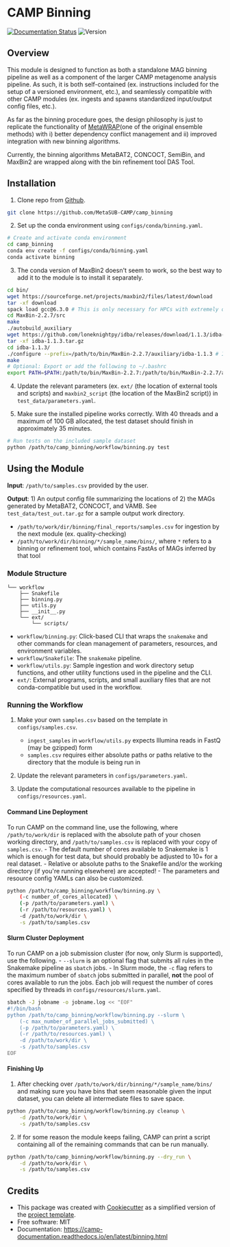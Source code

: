 # CAMP Binning


[![Documentation Status](https://img.shields.io/readthedocs/camp_binning)](https://camp-documentation.readthedocs.io/en/latest/binning.html) ![Version](https://img.shields.io/badge/version-0.9.6-brightgreen)

## Overview

This module is designed to function as both a standalone MAG binning pipeline as well as a component of the larger CAMP metagenome analysis pipeline. As such, it is both self-contained (ex. instructions included for the setup of a versioned environment, etc.), and seamlessly compatible with other CAMP modules (ex. ingests and spawns standardized input/output config files, etc.). 

As far as the binning procedure goes, the design philosophy is just to replicate the functionality of [MetaWRAP](https://github.com/bxlab/metaWRAP)(one of the original ensemble methods) with i) better dependency conflict management and ii) improved integration with new binning algorithms. 

Currently, the binning algorithms MetaBAT2, CONCOCT, SemiBin, and MaxBin2 are wrapped along with the bin refinement tool DAS Tool.

## Installation

1. Clone repo from [Github](<https://github.com/MetaSUB-CAMP/camp_binning>).
```Bash
git clone https://github.com/MetaSUB-CAMP/camp_binning
```

2. Set up the conda environment using `configs/conda/binning.yaml`. 
```Bash
# Create and activate conda environment 
cd camp_binning
conda env create -f configs/conda/binning.yaml
conda activate binning
```

3. The conda version of MaxBin2 doesn't seem to work, so the best way to add it to the module is to install it separately. 
```Bash    
cd bin/
wget https://sourceforge.net/projects/maxbin2/files/latest/download
tar -xf download
spack load gcc@6.3.0 # This is only necessary for HPCs with extremely old gcc's 
cd MaxBin-2.2.7/src
make
./autobuild_auxiliary
wget https://github.com/loneknightpy/idba/releases/download/1.1.3/idba-1.1.3.tar.gz
tar -xf idba-1.1.3.tar.gz
cd idba-1.1.3/
./configure --prefix=/path/to/bin/MaxBin-2.2.7/auxiliary/idba-1.1.3 # IDBA-UD was not included in the auxiliary build
make
# Optional: Export or add the following to ~/.bashrc
export PATH=$PATH:/path/to/bin/MaxBin-2.2.7:/path/to/bin/MaxBin-2.2.7/auxiliary/FragGeneScan_1.30:/path/to/bin/MaxBin-2.2.7/auxiliary/hmmer-3.1b1/src:/path/to/bin/MaxBin-2.2.7/auxiliary/bowtie2-2.2.3:/path/to/bin/MaxBin-2.2.7/auxiliary/idba-1.1.3/bin
```

4. Update the relevant parameters (ex. `ext/` (the location of external tools and scripts) and `maxbin2_script` (the location of the MaxBin2 script)) in `test_data/parameters.yaml`.

5. Make sure the installed pipeline works correctly. With 40 threads and a maximum of 100 GB allocated, the test dataset should finish in approximately 35 minutes.
```Bash
# Run tests on the included sample dataset
python /path/to/camp_binning/workflow/binning.py test
```

## Using the Module

**Input**: `/path/to/samples.csv` provided by the user.

**Output**: 1) An output config file summarizing the locations of 2) the MAGs generated by MetaBAT2, CONCOCT, and VAMB. See `test_data/test_out.tar.gz` for a sample output work directory.

- `/path/to/work/dir/binning/final_reports/samples.csv` for ingestion by the next module (ex. quality-checking)
- `/path/to/work/dir/binning/*/sample_name/bins/`, where `*` refers to a binning or refinement tool, which contains FastAs of MAGs inferred by that tool

### Module Structure
```
└── workflow
    ├── Snakefile
    ├── binning.py
    ├── utils.py
    ├── __init__.py
    └── ext/
        └── scripts/
```
- `workflow/binning.py`: Click-based CLI that wraps the `snakemake` and other commands for clean management of parameters, resources, and environment variables.
- `workflow/Snakefile`: The `snakemake` pipeline. 
- `workflow/utils.py`: Sample ingestion and work directory setup functions, and other utility functions used in the pipeline and the CLI.
- `ext/`: External programs, scripts, and small auxiliary files that are not conda-compatible but used in the workflow.

### Running the Workflow

1. Make your own `samples.csv` based on the template in `configs/samples.csv`.
    - `ingest_samples` in `workflow/utils.py` expects Illumina reads in FastQ (may be gzipped) form 
    - `samples.csv` requires either absolute paths or paths relative to the directory that the module is being run in

2. Update the relevant parameters in `configs/parameters.yaml`.

3. Update the computational resources available to the pipeline in `configs/resources.yaml`. 

#### Command Line Deployment

To run CAMP on the command line, use the following, where `/path/to/work/dir` is replaced with the absolute path of your chosen working directory, and `/path/to/samples.csv` is replaced with your copy of `samples.csv`. 
    - The default number of cores available to Snakemake is 1 which is enough for test data, but should probably be adjusted to 10+ for a real dataset.
    - Relative or absolute paths to the Snakefile and/or the working directory (if you're running elsewhere) are accepted!
    - The parameters and resource config YAMLs can also be customized.
```Bash
python /path/to/camp_binning/workflow/binning.py \
    (-c number_of_cores_allocated) \
    (-p /path/to/parameters.yaml) \
    (-r /path/to/resources.yaml) \
    -d /path/to/work/dir \
    -s /path/to/samples.csv
```

#### Slurm Cluster Deployment

To run CAMP on a job submission cluster (for now, only Slurm is supported), use the following.
    - `--slurm` is an optional flag that submits all rules in the Snakemake pipeline as `sbatch` jobs. 
    - In Slurm mode, the `-c` flag refers to the maximum number of `sbatch` jobs submitted in parallel, **not** the pool of cores available to run the jobs. Each job will request the number of cores specified by threads in `configs/resources/slurm.yaml`.
```Bash
sbatch -J jobname -o jobname.log << "EOF"
#!/bin/bash
python /path/to/camp_binning/workflow/binning.py --slurm \
    (-c max_number_of_parallel_jobs_submitted) \
    (-p /path/to/parameters.yaml) \
    (-r /path/to/resources.yaml) \
    -d /path/to/work/dir \
    -s /path/to/samples.csv
EOF
```

#### Finishing Up

1. After checking over `/path/to/work/dir/binning/*/sample_name/bins/` and making sure you have bins that seem reasonable given the input dataset, you can delete all intermediate files to save space. 
```Bash
python /path/to/camp_binning/workflow/binning.py cleanup \
    -d /path/to/work/dir \
    -s /path/to/samples.csv
```

2. If for some reason the module keeps failing, CAMP can print a script containing all of the remaining commands that can be run manually. 
```Bash
python /path/to/camp_binning/workflow/binning.py --dry_run \
    -d /path/to/work/dir \
    -s /path/to/samples.csv
```

## Credits

- This package was created with [Cookiecutter](https://github.com/cookiecutter/cookiecutter>) as a simplified version of the [project template](https://github.com/audreyr/cookiecutter-pypackage>).
- Free software: MIT
- Documentation: https://camp-documentation.readthedocs.io/en/latest/binning.html


